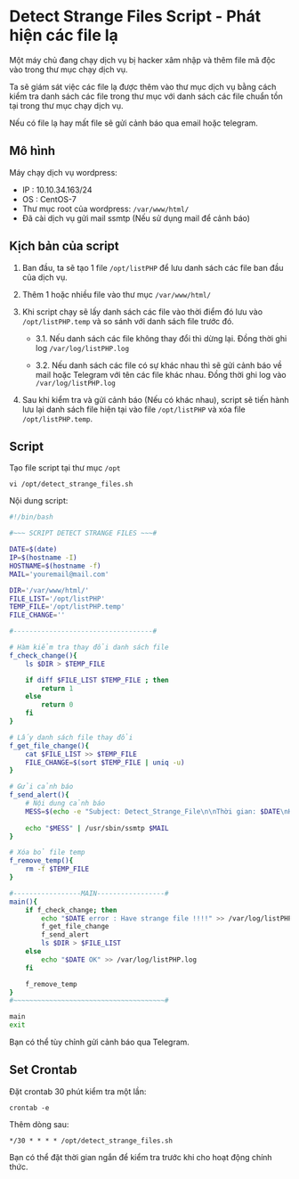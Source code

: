 # Detect Strange Files Script - Phát hiện các file lạ

Một máy chủ đang chạy dịch vụ bị hacker xâm nhập và thêm file mã độc vào trong thư mục chạy dịch vụ.

Ta sẽ giám sát việc các file lạ được thêm vào thư mục dịch vụ bằng cách kiểm tra danh sách các file trong thư mục với danh sách các file chuẩn tồn tại trong thư mục chạy dịch vụ.

Nếu có file lạ hay mất file sẽ gửi cảnh báo qua email hoặc telegram.

## Mô hình
Máy chạy dịch vụ wordpress:
- IP : 10.10.34.163/24
- OS : CentOS-7
- Thư mục root của wordpress: `/var/www/html/`
- Đã cài dịch vụ gửi mail ssmtp (Nếu sử dụng mail để cảnh báo)

## Kịch bản của script
1. Ban đầu, ta sẽ tạo 1 file `/opt/listPHP` để lưu danh sách các file ban đầu của dịch vụ.

2. Thêm 1 hoặc nhiều file vào thư mục `/var/www/html/`

3. Khi script chạy sẽ lấy danh sách các file vào thời điểm đó lưu vào `/opt/listPHP.temp` và so sánh với danh sách file trước đó. 
    - 3.1. Nếu danh sách các file không thay đổi thì dừng lại. Đồng thời ghi log `/var/log/listPHP.log`

    - 3.2. Nếu danh sách các file có sự khác nhau thì sẽ gửi cảnh báo về mail hoặc Telegram với tên các file khác nhau. Đồng thời ghi log vào `/var/log/listPHP.log`

4. Sau khi kiểm tra và gửi cảnh báo (Nếu có khác nhau), script sẽ tiến hành lưu lại danh sách file hiện tại vào file `/opt/listPHP` và xóa file `/opt/listPHP.temp`.

## Script
Tạo file script tại thư mục `/opt`
```
vi /opt/detect_strange_files.sh
```

Nội dung script:
```sh
#!/bin/bash

#~~~ SCRIPT DETECT STRANGE FILES ~~~#

DATE=$(date)
IP=$(hostname -I)
HOSTNAME=$(hostname -f)
MAIL='youremail@mail.com'

DIR='/var/www/html/'
FILE_LIST='/opt/listPHP'
TEMP_FILE='/opt/listPHP.temp'
FILE_CHANGE=''

#-----------------------------------#

# Hàm kiểm tra thay đổi danh sách file
f_check_change(){
    ls $DIR > $TEMP_FILE

    if diff $FILE_LIST $TEMP_FILE ; then
        return 1
    else
        return 0
    fi
}

# Lấy danh sách file thay đổi
f_get_file_change(){
    cat $FILE_LIST >> $TEMP_FILE
    FILE_CHANGE=$(sort $TEMP_FILE | uniq -u)
}

# Gửi cảnh báo
f_send_alert(){
    # Nội dung cảnh báo
    MESS=$(echo -e "Subject: Detect_Strange_File\n\nThời gian: $DATE\nHostname: $HOSTNAME  IP:  $IP\nDanh sách các file bị mất hoặc mới được thêm vào:\n-------\n$FILE_CHANGE")
    
    echo "$MESS" | /usr/sbin/ssmtp $MAIL
}

# Xóa bỏ file temp
f_remove_temp(){
    rm -f $TEMP_FILE
}

#-----------------MAIN-----------------#
main(){
    if f_check_change; then
        echo "$DATE error : Have strange file !!!!" >> /var/log/listPHP.log
        f_get_file_change
        f_send_alert
        ls $DIR > $FILE_LIST
    else
        echo "$DATE OK" >> /var/log/listPHP.log
    fi

    f_remove_temp
}
#~~~~~~~~~~~~~~~~~~~~~~~~~~~~~~~~~~~~~~#

main
exit
```

Bạn có thể tùy chỉnh gửi cảnh báo qua Telegram.

## Set Crontab
Đặt crontab 30 phút kiểm tra một lần:
```
crontab -e
```

Thêm dòng sau:
```
*/30 * * * * /opt/detect_strange_files.sh
```

Bạn có thể đặt thời gian ngắn để kiểm tra trước khi cho hoạt động chính thức.
